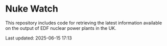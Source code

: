 # Nuke Watch

This repository includes code for retrieving the latest information available on the output of EDF nuclear power plants in the UK.

Last updated: 2025-06-15 17:13